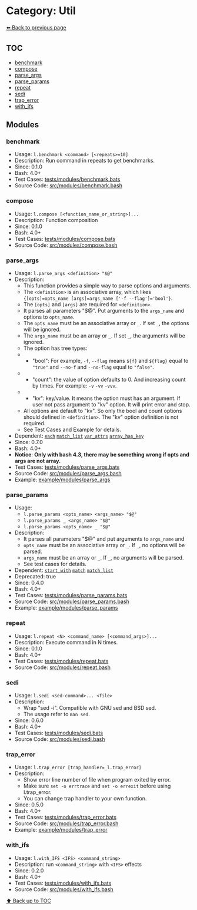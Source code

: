 # Category: Util

[⬅️ Back to previous page](./README.md)

## TOC

- [benchmark](#benchmark)
- [compose](#compose)
- [parse_args](#parse_args)
- [parse_params](#parse_params)
- [repeat](#repeat)
- [sedi](#sedi)
- [trap_error](#trap_error)
- [with_ifs](#with_ifs)

## Modules

### benchmark

- Usage: `l.benchmark <command> [<repeats>=10]`
- Description: Run command in repeats to get benchmarks.
- Since: 0.1.0
- Bash: 4.0+
- Test Cases: [tests/modules/benchmark.bats](../../tests/modules/benchmark.bats)
- Source Code: [src/modules/benchmark.bash](../../src/modules/benchmark.bash)

### compose

- Usage: `l.compose [<function_name_or_string>]...`
- Description: Function composition
- Since: 0.1.0
- Bash: 4.0+
- Test Cases: [tests/modules/compose.bats](../../tests/modules/compose.bats)
- Source Code: [src/modules/compose.bash](../../src/modules/compose.bash)

### parse_args

- Usage: `l.parse_args <definition> "$@"`
- Description:
  - This function provides a simple way to parse options and arguments.
  - The `<definition>` is an associative array, which likes `{[opts]=opts_name [args]=args_name ['-f --flag']='bool'}`.
  - The `[opts]` and `[args]` are required for `<definition>`.
  - It parses all parameters "$@". Put arguments to the `args_name` and options to `opts_name`.
  - The `opts_name` must be an associative array or `_`. If set `_`, the options will be ignored.
  - The `args_name` must be an array or `_`. If set `_`, the arguments will be ignored.
  - The option has tree types:
  -   - "bool": For example, `-f`, `--flag` means `${f}` and `${flag}` equal to `"true"` and `--no-f` and `--no-flag` equal to `"false"`.
  -   - "count": the value of option defaults to 0. And increasing count by times. For example: `-v` `-vv` `-vvv`.
  -   - "kv": key/value. It means the option must has an argument. If user not pass argument to "kv" option. It will print error and stop.
  - All options are default to "kv". So only the bool and count options should defined in `<definition>`. The "kv" option definition is not required.
  - See Test Cases and Example for details.
- Dependent: [`each`](./array.md#each) [`match_list`](./string.md#match_list) [`var_attrs`](./variable.md#var_attrs) [`array_has_key`](./array.md#array_has_key)
- Since: 0.7.0
- Bash: 4.0+
- **Notice**: **Only with bash 4.3, there may be something wrong if opts and args are not array.**
- Test Cases: [tests/modules/parse_args.bats](../../tests/modules/parse_args.bats)
- Source Code: [src/modules/parse_args.bash](../../src/modules/parse_args.bash)
- Example: [example/modules/parse_args](../../example/modules/parse_args)

### parse_params

- Usage:
  - `l.parse_params <opts_name> <args_name> "$@"`
  - `l.parse_params _ <args_name> "$@"`
  - `l.parse_params <opts_name> _ "$@"`
- Description:
  - It parses all parameters "$@" and put arguments to `args_name` and
  - `opts_name` must be an associative array or `_`. If `_`, no options will be parsed.
  - `args_name` must be an array or `_`. If `_`, no arguments will be parsed.
  - See test cases for details.
- Dependent: [`start_with`](./condition.md#start_with) [`match`](./string.md#match) [`match_list`](./string.md#match_list)
- Deprecated: true
- Since: 0.4.0
- Bash: 4.0+
- Test Cases: [tests/modules/parse_params.bats](../../tests/modules/parse_params.bats)
- Source Code: [src/modules/parse_params.bash](../../src/modules/parse_params.bash)
- Example: [example/modules/parse_params](../../example/modules/parse_params)

### repeat

- Usage: `l.repeat <N> <command_name> [<command_args>]...`
- Description: Execute command in N times.
- Since: 0.1.0
- Bash: 4.0+
- Test Cases: [tests/modules/repeat.bats](../../tests/modules/repeat.bats)
- Source Code: [src/modules/repeat.bash](../../src/modules/repeat.bash)

### sedi

- Usage: `l.sedi <sed-command>... <file>`
- Description:
  - Wrap "sed -i". Compatible with GNU sed and BSD sed.
  - The usage refer to `man sed`.
- Since: 0.6.0
- Bash: 4.0+
- Test Cases: [tests/modules/sedi.bats](../../tests/modules/sedi.bats)
- Source Code: [src/modules/sedi.bash](../../src/modules/sedi.bash)

### trap_error

- Usage: `l.trap_error [trap_handler=_l.trap_error]`
- Description:
  - Show error line number of file when program exited by error.
  - Make sure `set -o errtrace` and `set -o errexit` before using l.trap_error.
  - You can change trap handler to your own function.
- Since: 0.5.0
- Bash: 4.0+
- Test Cases: [tests/modules/trap_error.bats](../../tests/modules/trap_error.bats)
- Source Code: [src/modules/trap_error.bash](../../src/modules/trap_error.bash)
- Example: [example/modules/trap_error](../../example/modules/trap_error)

### with_ifs

- Usage: `l.with_IFS <IFS> <command_string>`
- Description: run `<command_string>` with `<IFS>` effects
- Since: 0.2.0
- Bash: 4.0+
- Test Cases: [tests/modules/with_ifs.bats](../../tests/modules/with_ifs.bats)
- Source Code: [src/modules/with_ifs.bash](../../src/modules/with_ifs.bash)

[⬆️ Back up to TOC](#toc)
